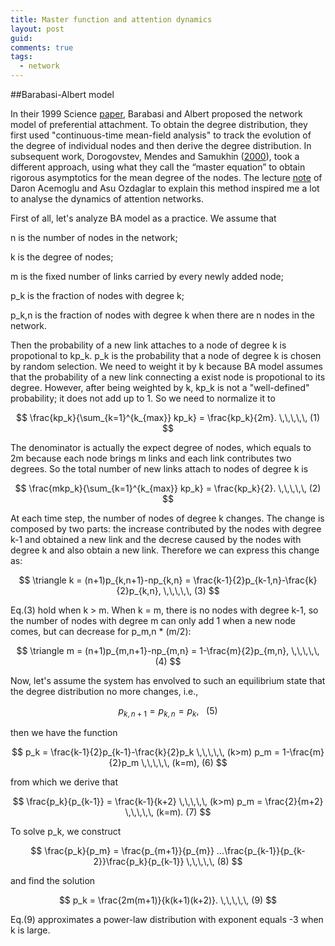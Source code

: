 ```yaml
---
title: Master function and attention dynamics
layout: post
guid:
comments: true
tags:
  - network
---
```



##Barabasi-Albert model

In their 1999 Science [paper](http://www.barabasilab.com/pubs/CCNR-ALB_Publications/199910-15_Science-Emergence/199910-15_Science-Emergence.pdf), Barabasi and Albert proposed the network model of preferential attachment. To obtain the degree distribution, they first used "continuous-time mean-field analysis" to track the evolution of the degree of individual nodes and then derive the degree distribution. In subsequent work, Dorogovstev, Mendes and Samukhin ([2000](http://arxiv.org/abs/cond-mat/0004434)), took a different approach, using what they call the “master equation” to obtain rigorous asymptotics for the mean degree of the nodes. The lecture [note](http://economics.mit.edu/files/4624) of Daron Acemoglu and Asu Ozdaglar to explain this method inspired me a lot to analyse the dynamics of attention networks.

First of all, let's analyze BA model as a practice. We assume that 

n is the number of nodes in the network;

k is the degree of nodes;

m is the fixed number of links carried by every newly added node;

p_k is the fraction of nodes with degree k;

p_k,n is the fraction of nodes with degree k when there are n nodes in the network.

Then the probability of a new link attaches to a node of degree k is propotional to kp_k. p_k is the probability that a node of degree k is chosen by random selection. We need to weight it by k because BA model assumes that the probability of a new link connecting a exist node is propotional to its degree. However, after being weighted by k, kp_k is not a "well-defined" probability; it does not add up to 1. So we need to normalize it to 


$$
\frac{kp_k}{\sum_{k=1}^{k_{max}} kp_k} = \frac{kp_k}{2m}. \,\,\,\,\,   (1)
$$

The denominator is actually the expect degree of nodes, which equals to 2m because each node brings m links and each link contributes two degrees. So the total number of new links attach to nodes of degree k is 


$$
\frac{mkp_k}{\sum_{k=1}^{k_{max}} kp_k} = \frac{kp_k}{2}. \,\,\,\,\,   (2)
$$

At each time step, the number of nodes of degree k changes. The change is composed by two parts: the increase contributed by the nodes with degree k-1 and obtained a new link and the decrese caused by the nodes with degree k and also obtain a new link. Therefore we can express this change as:

$$
\triangle k = (n+1)p_{k,n+1}-np_{k,n} = \frac{k-1}{2}p_{k-1,n}-\frac{k}{2}p_{k,n}, \,\,\,\,\,   (3)
$$

Eq.(3) hold when k > m. When k = m, there is no nodes with degree k-1, so the number of nodes with degree m can only add 1 when a new node comes, but can decrease for p_m,n * (m/2):

$$
\triangle m = (n+1)p_{m,n+1}-np_{m,n} = 1-\frac{m}{2}p_{m,n}, \,\,\,\,\,   (4)
$$


Now, let's assume the system has envolved to such an equilibrium state that the degree distribution no more changes, i.e.,


$$
p_{k,n+1} = p_{k,n} = p_k, \,\,\,\,\,   (5)
$$

then we have the function

$$
p_k = \frac{k-1}{2}p_{k-1}-\frac{k}{2}p_k \,\,\,\,\, (k>m)
p_m = 1-\frac{m}{2}p_m \,\,\,\,\, (k=m),   (6)
$$

from which we derive that

$$
\frac{p_k}{p_{k-1}} = \frac{k-1}{k+2} \,\,\,\,\, (k>m)
p_m = \frac{2}{m+2} \,\,\,\,\, (k=m).   (7)
$$

To solve p_k, we construct 

$$
\frac{p_k}{p_m} =   \frac{p_{m+1}}{p_{m}} ...\frac{p_{k-1}}{p_{k-2}}\frac{p_k}{p_{k-1}}  \,\,\,\,\,   (8)
$$

and find the solution 

$$
p_k =   \frac{2m(m+1)}{k(k+1)(k+2)}.  \,\,\,\,\,   (9)
$$

Eq.(9) approximates a power-law distribution with exponent equals -3 when k is large. 